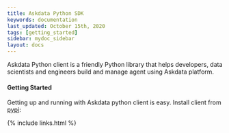 ```yaml
---
title: Askdata Python SDK
keywords: documentation
last_updated: October 15th, 2020
tags: [getting_started]
sidebar: mydoc_sidebar
layout: docs
---
```


Askdata Python client is a friendly Python library that helps developers, data scientists and engineers build and manage agent using Askdata platform.

#### Getting Started

Getting up and running with Askdata python client is easy. Install client from [pypi](https://pypi.org/project/askdata-api-python-client/):


{% include links.html %}
